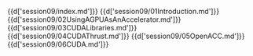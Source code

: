{{d['session09/index.md']}}
{{d['session09/01Introduction.md']}}
{{d['session09/02UsingAGPUAsAnAccelerator.md']}}
{{d['session09/03CUDALibraries.md']}}
{{d['session09/04CUDAThrust.md']}}
{{d['session09/05OpenACC.md']}}
{{d['session09/06CUDA.md']}}
